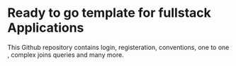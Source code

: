 
# Ready to go template for fullstack Applications
This Github repository contains login, registeration, conventions, one to one , complex joins queries and many more.



